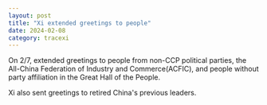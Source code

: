 ```yaml
---
layout: post
title: "Xi extended greetings to people"
date: 2024-02-08
category: tracexi
---
```


On 2/7, extended greetings to people from non-CCP political parties, the All-China Federation of Industry and Commerce(ACFIC), and people without party affiliation in the Great Hall of the People.

Xi also sent greetings to retired China's previous leaders.

